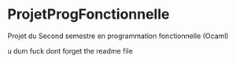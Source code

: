 # ProjetProgFonctionnelle
Projet du  Second semestre en programmation fonctionnelle (Ocaml)

u dum fuck dont forget the readme file
